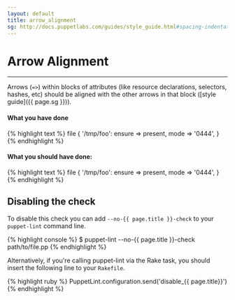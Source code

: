 ```yaml
---
layout: default
title: arrow_alignment
sg: http://docs.puppetlabs.com/guides/style_guide.html#spacing-indentation--whitespace
---
```


# Arrow Alignment

---

Arrows (`=>`) within blocks of attributes (like resource declarations,
selectors, hashes, etc) should be aligned with the other arrows in that block
([style guide]({{ page.sg }})).

#### What you have done
{% highlight text %}
file { '/tmp/foo':
    ensure => present,
    mode => '0444',
}
{% endhighlight %}

#### What you should have done:
{% highlight text %}
file { '/tmp/foo':
  ensure => present,
  mode   => '0444',
}
{% endhighlight %}

## Disabling the check

To disable this check you can add `--no-{{ page.title }}-check` to your
`puppet-lint` command line.

{% highlight console %}
$ puppet-lint --no-{{ page.title }}-check path/to/file.pp
{% endhighlight %}

Alternatively, if you're calling puppet-lint via the Rake task, you should
insert the following line to your `Rakefile`.

{% highlight ruby %}
PuppetLint.configuration.send('disable_{{ page.title}}')
{% endhighlight %}
